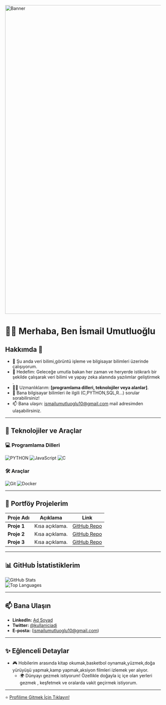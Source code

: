 <img src="https://github.com/user-attachments/assets/60195ffb-560f-40ff-a656-9b0795babf4a" alt="Banner" width="1000"/>

# 🙋‍♂️ Merhaba, Ben İsmail Umutluoğlu

## Hakkımda 🚀

- 🌱 Şu anda veri bilimi,görüntü işleme ve bilgisayar bilimleri üzerinde çalışıyorum.  
- 🎯 Hedefim: Geleceğe umutla bakan her zaman ve heryerde istikrarlı bir şekilde çalışarak veri bilimi ve yapay zeka alanında yazılımlar geliştirmek .  
- 🧑‍💻 Uzmanlıklarım: **[programlama dilleri, teknolojiler veya alanlar]**.  
- 💬 Bana bilgisayar bilimleri ile ilgili (C,PYTHON,SQL,R...)  sorular sorabilirsiniz!  
- 📫 Bana ulaşın: ismailumutluoglu10@gmail.com mail adresimden ulaşabilirsiniz. 

---

## 🚀 Teknolojiler ve Araçlar

### 💻 Programlama Dilleri  
![PYTHON](![image](https://github.com/user-attachments/assets/753dc525-cd86-4507-a6d8-45ae42d66f83)
)
![JavaScript](![image](https://github.com/user-attachments/assets/6bb83846-0bea-4432-b1ce-c9651265d36f)
)
![C](![image](https://github.com/user-attachments/assets/c230820b-7ae2-4a1b-8dbb-bb251fc76bcc)
)



### 🛠️ Araçlar  
![Git](https://img.shields.io/badge/-Git-F05032?style=flat&logo=git&logoColor=white)
![Docker](https://img.shields.io/badge/-Docker-2496ED?style=flat&logo=docker&logoColor=white)

---

## 🌟 Portföy Projelerim

| Proje Adı      | Açıklama               | Link                |
| -------------- | ---------------------- | ------------------- |
| **Proje 1**    | Kısa açıklama.         | [GitHub Repo](#)    |
| **Proje 2**    | Kısa açıklama.         | [GitHub Repo](#)    |
| **Proje 3**    | Kısa açıklama.         | [GitHub Repo](#)    |

---

## 📊 GitHub İstatistiklerim

![GitHub Stats](https://github-readme-stats.vercel.app/api?username=kullaniciadi&show_icons=true&theme=radical)  
![Top Languages](https://github-readme-stats.vercel.app/api/top-langs/?username=kullaniciadi&layout=compact&theme=radical)

---

## 📫 Bana Ulaşın

- **LinkedIn:** [Ad Soyad](https://linkedin.com/in/kullaniciadi)  
- **Twitter:** [@kullaniciadi](https://twitter.com/kullaniciadi)  
- **E-posta:** (ismailumutluoglu10@gmail.com)

---

## ✨ Eğlenceli Detaylar

- 🎮 Hobilerim arasında kitap okumak,basketbol oynamak,yüzmek,doğa yürüyüşü yapmak,kamp yapmak,aksiyon filmleri izlemek yer alıyor.  
  - 🌍 Dünyayı gezmek istiyorum! Özellikle doğayla iç içe olan yerleri gezmek , keşfetmek ve oralarda vakit geçirmek istiyorum.

---

⭐️ [Profilime Gitmek İçin Tıklayın!](https://github.com/kullaniciadi)
